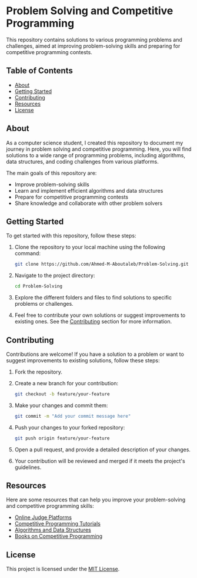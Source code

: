 # Problem Solving and Competitive Programming

This repository contains solutions to various programming problems and challenges, aimed at improving problem-solving skills and preparing for competitive programming contests.

## Table of Contents

-   [About](#about)
-   [Getting Started](#getting-started)
-   [Contributing](#contributing)
-   [Resources](#resources)
-   [License](#license)

## About

As a computer science student, I created this repository to document my journey in problem solving and competitive programming. Here, you will find solutions to a wide range of programming problems, including algorithms, data structures, and coding challenges from various platforms.

The main goals of this repository are:

-   Improve problem-solving skills
-   Learn and implement efficient algorithms and data structures
-   Prepare for competitive programming contests
-   Share knowledge and collaborate with other problem solvers

## Getting Started

To get started with this repository, follow these steps:

1. Clone the repository to your local machine using the following command:

    ```bash
    git clone https://github.com/Ahmed-M-Aboutaleb/Problem-Solving.git
    ```

2. Navigate to the project directory:

    ```bash
    cd Problem-Solving
    ```

3. Explore the different folders and files to find solutions to specific problems or challenges.

4. Feel free to contribute your own solutions or suggest improvements to existing ones. See the [Contributing](#contributing) section for more information.

## Contributing

Contributions are welcome! If you have a solution to a problem or want to suggest improvements to existing solutions, follow these steps:

1. Fork the repository.

2. Create a new branch for your contribution:

    ```bash
    git checkout -b feature/your-feature
    ```

3. Make your changes and commit them:

    ```bash
    git commit -m "Add your commit message here"
    ```

4. Push your changes to your forked repository:

    ```bash
    git push origin feature/your-feature
    ```

5. Open a pull request, and provide a detailed description of your changes.

6. Your contribution will be reviewed and merged if it meets the project's guidelines.

## Resources

Here are some resources that can help you improve your problem-solving and competitive programming skills:

-   [Online Judge Platforms](https://www.geeksforgeeks.org/best-online-judges-platforms-for-coding-practice/)
-   [Competitive Programming Tutorials](https://www.topcoder.com/community/competitive-programming/tutorials/)
-   [Algorithms and Data Structures](https://www.geeksforgeeks.org/data-structures/)
-   [Books on Competitive Programming](https://www.geeksforgeeks.org/best-books-for-competitive-programming/)

## License

This project is licensed under the [MIT License](LICENSE).
